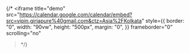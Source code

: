 {/* <iframe
  title="demo"
  src="https://calendar.google.com/calendar/embed?src=vipin.girjapure%40gmail.com&ctz=Asia%2FKolkata"
  style={{
    border: "0",
    width: "90vw",
    height: "500px",
    margin: "0",
  }}
  frameborder="0"
  scrolling="no"
></iframe> */}